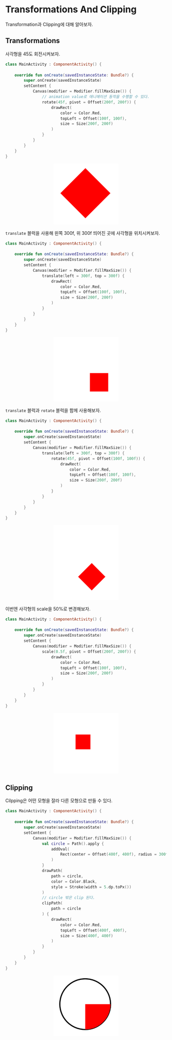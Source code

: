 # Transformations And Clipping

Transformation과 Clipping에 대해 알아보자.

## Transformations

사각형을 45도 회전시켜보자.

```kotlin
class MainActivity : ComponentActivity() {

    override fun onCreate(savedInstanceState: Bundle?) {
        super.onCreate(savedInstanceState)
        setContent {
            Canvas(modifier = Modifier.fillMaxSize()) {
                // animation value로 애니메이션 동작을 수행할 수 있다.
                rotate(45f, pivot = Offset(200f, 200f)) {
                    drawRect(
                        color = Color.Red,
                        topLeft = Offset(100f, 100f),
                        size = Size(200f, 200f)
                    )
                }
            }
        }
    }
}
```

<div align="center">
<img src="img/part-05/rotate.png" width="40%">
</div>

`translate` 블럭을 사용해 왼쪽 300f, 위 300f 띄어진 곳에 사각형을 위치시켜보자.

```kotlin
class MainActivity : ComponentActivity() {

    override fun onCreate(savedInstanceState: Bundle?) {
        super.onCreate(savedInstanceState)
        setContent {
            Canvas(modifier = Modifier.fillMaxSize()) {
                translate(left = 300f, top = 300f) {
                    drawRect(
                        color = Color.Red,
                        topLeft = Offset(100f, 100f),
                        size = Size(200f, 200f)
                    )
                }
            }
        }
    }
}
```

<div align="center">
<img src="img/part-05/translate.png" width="40%">
</div>

`translate` 블럭과 `rotate` 블럭을 함께 사용해보자.

```kotlin
class MainActivity : ComponentActivity() {

    override fun onCreate(savedInstanceState: Bundle?) {
        super.onCreate(savedInstanceState)
        setContent {
            Canvas(modifier = Modifier.fillMaxSize()) {
                translate(left = 300f, top = 300f) {
                    rotate(45f, pivot = Offset(100f, 100f)) {
                        drawRect(
                            color = Color.Red,
                            topLeft = Offset(100f, 100f),
                            size = Size(200f, 200f)
                        )
                    }
                }
            }
        }
    }
}
```

<div align="center">
<img src="img/part-05/translate_rotate.png" width="40%">
</div>

이번엔 사각형의 scale을 50%로 변경해보자.

```kotlin
class MainActivity : ComponentActivity() {

    override fun onCreate(savedInstanceState: Bundle?) {
        super.onCreate(savedInstanceState)
        setContent {
            Canvas(modifier = Modifier.fillMaxSize()) {
                scale(0.5f, pivot = Offset(200f, 200f)) {
                    drawRect(
                        color = Color.Red,
                        topLeft = Offset(100f, 100f),
                        size = Size(200f, 200f)
                    )
                }
            }
        }
    }
}
```

<div align="center">
<img src="img/part-05/scale.png" width="40%">
</div>

## Clipping

Cilpping은 어떤 모형을 잘라 다른 모형으로 만들 수 있다.

```kotlin
class MainActivity : ComponentActivity() {

    override fun onCreate(savedInstanceState: Bundle?) {
        super.onCreate(savedInstanceState)
        setContent {
            Canvas(modifier = Modifier.fillMaxSize()) {
                val circle = Path().apply {
                    addOval(
                        Rect(center = Offset(400f, 400f), radius = 300f)
                    )
                }
                drawPath(
                    path = circle,
                    color = Color.Black,
                    style = Stroke(width = 5.dp.toPx())
                )
                // circle 밖은 clip 된다.
                clipPath(
                    path = circle
                ) {
                    drawRect(
                        color = Color.Red,
                        topLeft = Offset(400f, 400f),
                        size = Size(400f, 400f)
                    )
                }
            }
        }
    }
}
```

<div align="center">
<img src="img/part-05/clip.png" width="40%">
</div>